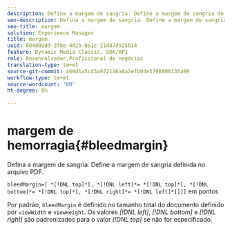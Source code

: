 ```yaml
---
description: Defina a margem de sangria. Define a margem de sangria definida no arquivo PDF.
seo-description: Defina a margem de sangria. Define a margem de sangria definida no arquivo PDF.
seo-title: margem
solution: Experience Manager
title: margem
uuid: 084d09dd-3f8e-4d2b-8a1c-21d87d925b14
feature: Dynamic Media Classic, SDK/API
role: Desenvolvedor,Profissional de negócios
translation-type: tm+mt
source-git-commit: 469d1a5c43a972116a8a2efb0de5708800130a99
workflow-type: tm+mt
source-wordcount: '80'
ht-degree: 0%

---
```



# margem de hemorragia{#bleedmargin}

Defina a margem de sangria. Define a margem de sangria definida no arquivo PDF.

`bleedMargin=[ *[!DNL top]*[, *[!DNL left]*= *[!DNL top]*[, *[!DNL bottom]*= *[!DNL top]*[, *[!DNL right]*= *[!DNL left]*]]]]` em pontos

Por padrão, `bleedMargin` é definido no tamanho total do documento definido por `viewWidth` e `viewHeight`. Os valores *[!DNL left]*, *[!DNL bottom]* e *[!DNL right]* são padronizados para o valor *[!DNL top]* se não for especificado.
